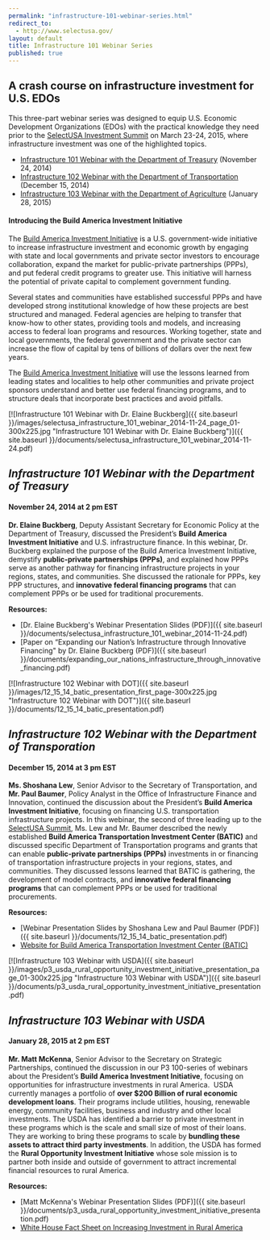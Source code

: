 ```yaml
---
permalink: "infrastructure-101-webinar-series.html"
redirect_to:
  - http://www.selectusa.gov/
layout: default
title: Infrastructure 101 Webinar Series
published: true
---
```


## A crash course on infrastructure investment for U.S. EDOs
 
This three-part webinar series was designed to equip U.S. Economic Development Organizations (EDOs) with the practical knowledge they need prior to the [SelectUSA Investment Summit](http://selectusa.commerce.gov/2015-summit.html) on March 23-24, 2015, where infrastructure investment was one of the highlighted topics.

*   [Infrastructure 101 Webinar with the Department of Treasury](#Inf101) (November 24, 2014)
*   [Infrastructure 102 Webinar with the Department of Transportation](#Inf102) (December 15, 2014)
*   [Infrastructure 103 Webinar with the Department of Agriculture](#Inf103)&nbsp;(January 28, 2015)

#### Introducing the Build America Investment Initiative

The [Build America Investment Initiative](http://www.dot.gov/buildamerica) is&nbsp;a U.S. government-wide initiative to increase infrastructure investment and economic growth by engaging with state and local governments and private sector investors to encourage collaboration, expand&nbsp;the market for public-private partnerships (PPPs), and put federal credit programs to greater use. This initiative will harness the potential of private capital to complement government funding. 

Several states and communities have established successful PPPs and have developed strong institutional knowledge of how these projects are best structured and managed.&nbsp;Federal agencies are helping to transfer that know-how to other states, providing tools and models, and increasing access to federal loan programs and resources. Working together, state and local governments, the federal government and the private sector can increase the flow of capital by tens of billions of dollars over the next few years.<span>&nbsp;</span>

The [Build America Investment Initiative](http://www.dot.gov/buildamerica) will use the lessons learned from leading states and localities to help other communities and private project sponsors understand and better use federal financing programs, and to structure deals that incorporate best practices and avoid pitfalls.

<span class="imgright"> [![Infrastructure 101 Webinar with Dr. Elaine Buckberg]({{ site.baseurl }}/images/selectusa_infrastructure_101_webinar_2014-11-24_page_01-300x225.jpg "Infrastructure 101 Webinar with Dr. Elaine Buckberg")]({{ site.baseurl }}/documents/selectusa_infrastructure_101_webinar_2014-11-24.pdf)</span>

## <a name="Inf101"></a>_Infrastructure 101 Webinar with the Department of Treasury_

#### November 24, 2014 at 2 pm EST

**Dr. Elaine Buckberg**, Deputy Assistant Secretary for Economic Policy at the Department of Treasury, discussed the President’s **Build America Investment Initiative** and U.S. infrastructure finance. In this webinar, Dr. Buckberg explained the purpose of the Build America Investment Initiative, demystify **public-private partnerships (PPPs)**, and explained how PPPs serve as another pathway for financing infrastructure projects in your regions, states, and communities. She discussed the rationale for PPPs, key PPP structures, and **innovative federal financing programs** that can complement PPPs or be used for traditional procurements.

**Resources:**

*   [Dr. Elaine Buckberg's Webinar Presentation Slides (PDF)]({{ site.baseurl }}/documents/selectusa_infrastructure_101_webinar_2014-11-24.pdf)
*   [Paper on “Expanding our Nation’s Infrastructure through
Innovative Financing" by Dr. Elaine Buckberg (PDF)]({{ site.baseurl }}/documents/expanding_our_nations_infrastructure_through_innovative_financing.pdf)&nbsp;

<span class="imgright">[![Infrastructure 102 Webinar with DOT]({{ site.baseurl }}/images/12_15_14_batic_presentation_first_page-300x225.jpg "Infrastructure 102 Webinar with DOT")]({{ site.baseurl }}/documents/12_15_14_batic_presentation.pdf)</span>

## <a name="Inf102"></a>_Infrastructure 102 Webinar with the Department of Transporation_

#### December 15, 2014 at 3 pm EST

**Ms. Shoshana Lew**, Senior Advisor to the Secretary of Transportation, and **Mr. Paul Baumer**, Policy Analyst in the Office of Infrastructure Finance and Innovation, continued the discussion about the President’s **Build America Investment Initiative**, focusing on financing U.S. transportation infrastructure projects. In this webinar, the second of three leading up to the [SelectUSA Summit](http://selectusa.commerce.gov/2015-summit.html), Ms. Lew and Mr. Baumer described the newly established **Build America Transportation Investment Center (BATIC)** and discussed specific Department of Transportation programs and grants that can enable **public-private partnerships (PPPs)** investments in or financing of transportation infrastructure projects in your regions, states, and communities. They discussed lessons learned that BATIC is gathering, the development of model contracts, and **innovative federal financing programs** that can complement PPPs or be used for traditional procurements.

**Resources:**

*   [Webinar Presentation Slides by Shoshana Lew and Paul Baumer (PDF)]({{ site.baseurl }}/documents/12_15_14_batic_presentation.pdf)
*   [Website for Build America Transportation Investment Center (BATIC)](http://www.dot.gov/buildamerica)&nbsp;&nbsp;

<span class="imgright">[![Infrastructure 103 Webinar with USDA]({{ site.baseurl }}/images/p3_usda_rural_opportunity_investment_initiative_presentation_page_01-300x225.jpg "Infrastructure 103 Webinar with USDA")]({{ site.baseurl }}/documents/p3_usda_rural_opportunity_investment_initiative_presentation.pdf)</span>

## <a name="Inf103"></a>_Infrastructure 103 Webinar with USDA_ 

#### <span style="font-size: 1em;">January 28, 2015 at 2 pm EST</span>

**Mr. Matt McKenna**, Senior Advisor to the Secretary on Strategic Partnerships, continued the discussion in our P3 100-series of webinars about the President’s **Build America Investment Initiative**, focusing on opportunities for infrastructure investments in rural America.&nbsp; USDA currently manages a portfolio of **over $200 Billion of rural economic development loans**. Their programs include utilities, housing, renewable energy, community facilities, business and industry and other local investments. The USDA has identified a barrier to private investment in these programs which is the scale and small size of most of their loans. They are working to bring these programs to scale by **bundling these assets to attract third party investments**. In addition, the USDA has formed the **Rural Opportunity Investment Initiative** whose sole mission is to partner both inside and outside of government to attract incremental financial resources to rural America.&nbsp;

**Resources:**

*   [Matt McKenna's Webinar Presentation Slides (PDF)]({{ site.baseurl }}/documents/p3_usda_rural_opportunity_investment_initiative_presentation.pdf)
*   [White House Fact Sheet on Increasing Investment in Rural America](http://www.whitehouse.gov/the-press-office/2014/07/23/fact-sheet-increasing-investment-rural-america) 
